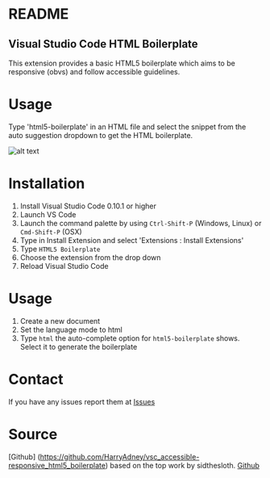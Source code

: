 # README
## Visual Studio Code HTML Boilerplate
 
This extension provides a basic HTML5 boilerplate which aims to be responsive (obvs) and follow accessible guidelines.

# Usage
Type 'html5-boilerplate' in an HTML file and select the snippet from the auto suggestion dropdown to get the HTML boilerplate.

![alt text](https://s19.postimg.cc/3mig98d5v/html_boilerplate_1_0_3.gif "Snippets Preview")

# Installation

1. Install Visual Studio Code 0.10.1 or higher
2. Launch VS Code
3. Launch the command palette by using `Ctrl-Shift-P` (Windows, Linux) or `Cmd-Shift-P` (OSX)
4. Type in Install Extension and select 'Extensions : Install Extensions'
5. Type `HTML5 Boilerplate`
6. Choose the extension from the drop down
7. Reload Visual Studio Code
 
# Usage
1. Create a new document
2. Set the language mode to html
3. Type `html` the auto-complete option for `html5-boilerplate` shows. Select it to generate the boilerplate
 
# Contact
If you have any issues report them at [Issues](https://github.com/sidthesloth92/vsc_html5_boilerplate/issues)

# Source
[Github] (https://github.com/HarryAdney/vsc_accessible-responsive_html5_boilerplate) based on the top work by sidthesloth.
[Github](https://github.com/sidthesloth92/vsc_html5_boilerplate)
